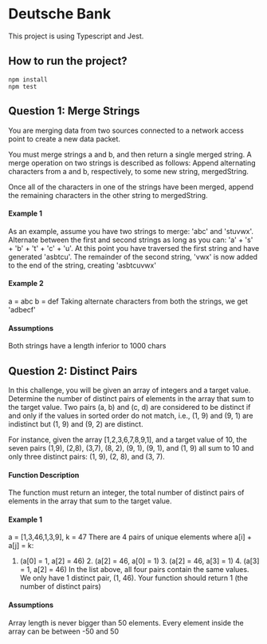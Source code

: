 # Deutsche Bank

This project is using Typescript and Jest.

## How to run the project?

```
npm install
npm test
```

## Question 1: Merge Strings
You are merging data from two sources connected to a network access point to create a new data packet.

You must merge strings a and b, and then return a single merged string. A merge operation on two strings is described as follows:
Append alternating characters from a and b, respectively, to some new string, mergedString.

Once all of the characters in one of the strings have been merged, append the remaining characters in the other string to mergedString.

#### Example 1
As an example, assume you have two strings to merge: 'abc' and 'stuvwx'. Alternate between the first and second strings as long as you can:
'a' + 's' + 'b' + 't' + 'c' + 'u'. At this point you have traversed the first string and have generated 'asbtcu'. The remainder of the second string, 'vwx' is now added to the end of the string, creating 'asbtcuvwx'

#### Example 2
a = abc b = def
Taking alternate characters from both the strings, we get 'adbecf'

#### Assumptions
Both strings have a length inferior to 1000 chars

## Question 2: Distinct Pairs
In this challenge, you will be given an array of integers and a target value. Determine the number of distinct pairs of elements in the array that sum to the target value. Two pairs (a, b) and (c, d) are considered to be distinct if and only if the values in sorted order do not match, i.e., (1, 9) and (9, 1) are indistinct but (1, 9) and (9, 2) are distinct. 

For instance, given the array [1,2,3,6,7,8,9,1], and a target value of 10, the seven pairs (1,9), (2,8), (3,7), (8, 2), (9, 1), (9, 1), and (1, 9) all sum to 10 and only three distinct pairs: (1, 9), (2, 8), and (3, 7). 


#### Function Description
The function must return an integer, the total number of distinct pairs of elements in the array that sum to the target value.

#### Example 1
a = [1,3,46,1,3,9], k = 47
There are 4 pairs of unique elements where a[i] + a[j] = k:

1. (a[0] = 1, a[2] = 46) 2. (a[2] = 46, a[0] = 1) 3. (a[2] = 46, a[3] = 1) 4. (a[3] = 1, a[2] = 46)
In the list above, all four pairs contain the same values. We only have 1 distinct pair, (1, 46). Your function should return 1 (the number of distinct pairs)

#### Assumptions
Array length is never bigger than 50 elements.
Every element inside the array can be between -50 and 50

